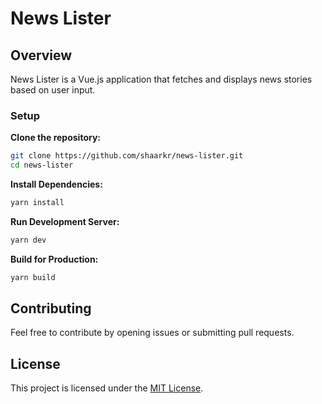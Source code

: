 # News Lister

## Overview

News Lister is a Vue.js application that fetches and displays news stories based on user input.

### Setup

**Clone the repository:**

```bash
git clone https://github.com/shaarkr/news-lister.git
cd news-lister
```

**Install Dependencies:**

```bash
yarn install
```

**Run Development Server:**

```bash
yarn dev
```

**Build for Production:**

```bash
yarn build
```

## Contributing

Feel free to contribute by opening issues or submitting pull requests.

## License

This project is licensed under the [MIT License](LICENSE).
